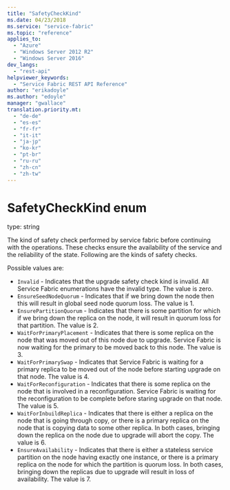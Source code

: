 ```yaml
---
title: "SafetyCheckKind"
ms.date: 04/23/2018
ms.service: "service-fabric"
ms.topic: "reference"
applies_to: 
  - "Azure"
  - "Windows Server 2012 R2"
  - "Windows Server 2016"
dev_langs: 
  - "rest-api"
helpviewer_keywords: 
  - "Service Fabric REST API Reference"
author: "erikadoyle"
ms.author: "edoyle"
manager: "gwallace"
translation.priority.mt: 
  - "de-de"
  - "es-es"
  - "fr-fr"
  - "it-it"
  - "ja-jp"
  - "ko-kr"
  - "pt-br"
  - "ru-ru"
  - "zh-cn"
  - "zh-tw"
---
```

# SafetyCheckKind enum

type: string

The kind of safety check performed by service fabric before continuing with the operations. These checks ensure the availability of the service and the reliability of the state. Following are the kinds of safety checks.

Possible values are: 

  - `Invalid` - Indicates that the upgrade safety check kind is invalid. All Service Fabric enumerations have the invalid type. The value is zero.
  - `EnsureSeedNodeQuorum` - Indicates that if we bring down the node then this will result in global seed node quorum loss. The value is 1.
  - `EnsurePartitionQuorum` - Indicates that there is some partition for which if we bring down the replica on the node, it will result in quorum loss for that partition. The value is 2.
  - `WaitForPrimaryPlacement` - Indicates that there is some replica on the node that was moved out of this node due to upgrade. Service Fabric is now waiting for the primary to be moved back to this node. The value is 3.
  - `WaitForPrimarySwap` - Indicates that Service Fabric is waiting for a primary replica to be moved out of the node before starting upgrade on that node. The value is 4.
  - `WaitForReconfiguration` - Indicates that there is some replica on the node that is involved in a reconfiguration. Service Fabric is waiting for the reconfiguration to be complete before staring upgrade on that node. The value is 5.
  - `WaitForInbuildReplica` - Indicates that there is either a replica on the node that is going through copy, or there is a primary replica on the node that is copying data to some other replica. In both cases, bringing down the replica on the node due to upgrade will abort the copy. The value is 6.
  - `EnsureAvailability` - Indicates that there is either a stateless service partition on the node having exactly one instance, or there is a primary replica on the node for which the partition is quorum loss. In both cases, bringing down the replicas due to upgrade will result in loss of availability. The value is 7.

